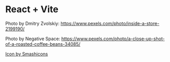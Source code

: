 # React + Vite

Photo by Dmitry Zvolskiy: https://www.pexels.com/photo/inside-a-store-2199190/

Photo by Negative Space: https://www.pexels.com/photo/a-close-up-shot-of-a-roasted-coffee-beans-34085/

<a href="https://www.freepik.com/icon/latte_2935307#fromView=keyword&page=1&position=73&uuid=c2ceee8d-48f3-4134-a26e-02e06d76db8d">Icon by Smashicons</a>
